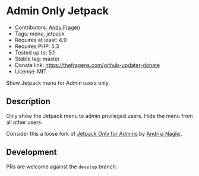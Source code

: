 # Admin Only Jetpack

* Contributors: [Andy Fragen](https://github.com/afragen)
* Tags: menu, jetpack
* Requires at least: 4.9
* Requires PHP: 5.3
* Tested up to: 5.1
* Stable tag: master
* Donate link: <https://thefragens.com/github-updater-donate>
* License: MIT

Show Jetpack menu for Admin users only.

## Description

Only show the Jetpack menu to admin privileged users. Hide the menu from all other users.

Consider this a loose fork of [Jetpack Only for Admins](https://wordpress.org/plugins/jetpack-only-for-admins/) by [Andrija Naglic](http://profiles.wordpress.org/andrija).

## Development

PRs are welcome against the `develop` branch.
